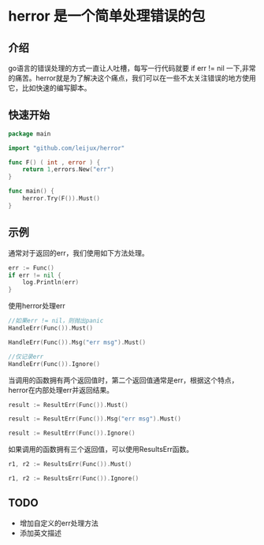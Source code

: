 # herror 是一个简单处理错误的包
## 介绍
go语言的错误处理的方式一直让人吐槽，每写一行代码就要 if err != nil 一下,非常的痛苦。herror就是为了解决这个痛点，我们可以在一些不太关注错误的地方使用它，比如快速的编写脚本。
## 快速开始
```go
package main

import "github.com/leijux/herror"

func F() ( int , error ) {
    return 1,errors.New("err")
}

func main() {
    herror.Try(F()).Must()
}
```
## 示例
通常对于返回的err，我们使用如下方法处理。
```go
err := Func()
if err != nil {
    log.Println(err)
}
```
使用herror处理err
```go
//如果err != nil，则抛出panic
HandleErr(Func()).Must()

HandleErr(Func()).Msg("err msg").Must()

//仅记录err
HandleErr(Func()).Ignore()
```
当调用的函数拥有两个返回值时，第二个返回值通常是err，根据这个特点，herror在内部处理err并返回结果。
```go
result := ResultErr(Func()).Must()

result := ResultErr(Func()).Msg("err msg").Must()

result := ResultErr(Func()).Ignore()
```
如果调用的函数拥有三个返回值，可以使用ResultsErr函数。
```go
r1, r2 := ResultsErr(Func()).Must()

r1, r2 := ResultsErr(Func()).Ignore()
```
## TODO
- 增加自定义的err处理方法
- 添加英文描述